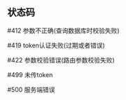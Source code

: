 ## 状态码
#412
参数不正确(查询数据库时校验失败)

#419
token认证失败(过期或者错误)

#422
参数校验错误(路由参数校验失败)

#499
未传token

#500
服务端错误

